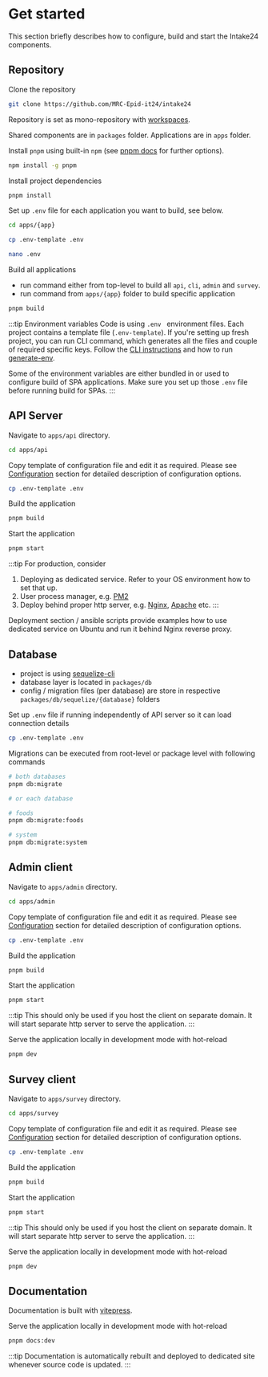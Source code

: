 # Get started

This section briefly describes how to configure, build and start the Intake24 components.

## Repository

Clone the repository
```sh
git clone https://github.com/MRC-Epid-it24/intake24
```

Repository is set as mono-repository with [workspaces](https://docs.npmjs.com/cli/v7/using-npm/workspaces).

Shared components are in `packages` folder. Applications are in `apps` folder.

Install `pnpm` using built-in `npm` (see [pnpm docs](https://pnpm.io) for further options).

```sh
npm install -g pnpm
```

Install project dependencies

```sh
pnpm install
```

Set up `.env` file for each application you want to build, see below.

```sh
cd apps/{app}

cp .env-template .env

nano .env
```

Build all applications
- run command either from top-level to build all `api`, `cli`, `admin` and `survey`.
- run command from `apps/{app}` folder to build specific application

```sh
pnpm build
```

:::tip Environment variables
Code is using `.env ` environment files. Each project contains a template file (`.env-template`). If you're setting up fresh project, you can run CLI command, which generates all the files and couple of required specific keys. Follow the [CLI instructions](/overview/cli/) and how to run [generate-env](/overview/cli/generate-env).

Some of the environment variables are either bundled in or used to configure build of SPA applications. Make sure you set up those `.env` file before running build for SPAs.
:::

## API Server

Navigate to `apps/api` directory.

```sh
cd apps/api
```

Copy template of configuration file and edit it as required. Please see [Configuration](/config/) section for detailed description of configuration options.

```sh
cp .env-template .env
```

Build the application

```sh
pnpm build
```

Start the application

```sh
pnpm start
```

:::tip For production, consider
1) Deploying as dedicated service. Refer to your OS environment how to set that up.
2) User process manager, e.g. [PM2](https://pm2.keymetrics.io)
3) Deploy behind proper http server, e.g. [Nginx](https://www.nginx.com), [Apache](https://www.apache.org) etc.
:::

Deployment section / ansible scripts provide examples how to use dedicated service on Ubuntu and run it behind Nginx reverse proxy.

## Database

- project is using [sequelize-cli](https://github.com/sequelize/cli)
- database layer is located in `packages/db`
- config / migration files (per database) are store in respective `packages/db/sequelize/{database}` folders

Set up `.env` file if running independently of API server so it can load connection details

```sh
cp .env-template .env
```

Migrations can be executed from root-level or package level with following commands

```sh
# both databases
pnpm db:migrate

# or each database

# foods
pnpm db:migrate:foods

# system
pnpm db:migrate:system
```

## Admin client

Navigate to `apps/admin` directory.

```sh
cd apps/admin
```

Copy template of configuration file and edit it as required. Please see [Configuration](/config/) section for detailed description of configuration options.

```sh
cp .env-template .env
```

Build the application

```sh
pnpm build
```

Start the application

```sh
pnpm start
```

:::tip
This should only be used if you host the client on separate domain. It will start separate http server to serve the application.
:::

Serve the application locally in development mode with hot-reload

```sh
pnpm dev
```

## Survey client

Navigate to `apps/survey` directory.

```sh
cd apps/survey
```

Copy template of configuration file and edit it as required. Please see [Configuration](/config/) section for detailed description of configuration options.

```sh
cp .env-template .env
```

Build the application

```sh
pnpm build
```

Start the application

```sh
pnpm start
```

:::tip
This should only be used if you host the client on separate domain. It will start separate http server to serve the application.
:::

Serve the application locally in development mode with hot-reload

```sh
pnpm dev
```

## Documentation

Documentation is built with [vitepress](https://vitepress.vuejs.org).

Serve the application locally in development mode with hot-reload

```sh
pnpm docs:dev
```

:::tip
Documentation is automatically rebuilt and deployed to dedicated site whenever source code is updated.
:::